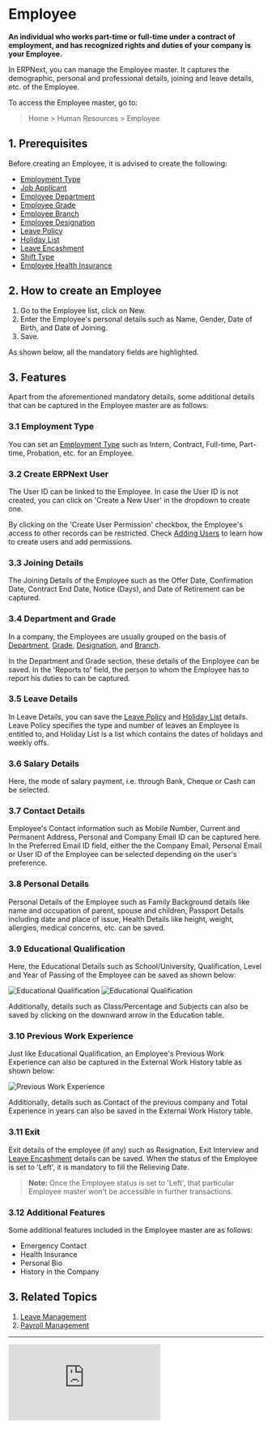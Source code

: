 <!-- add-breadcrumbs -->
# Employee

**An individual who works part-time or full-time under a contract of employment, and has recognized rights and duties of your company is your Employee.**

In ERPNext, you can manage the Employee master. It captures the demographic, personal and professional details, joining and leave details, etc. of the Employee.


To access the Employee master, go to:

> Home > Human Resources > Employee

## 1. Prerequisites

Before creating an Employee, it is advised to create the following:

* [Employment Type](/docs/v13/user/manual/en/human-resources/employment-type)
* [Job Applicant](/docs/v13/user/manual/en/human-resources/job-applicant)
* [Employee Department](/docs/v13/user/manual/en/human-resources/department)
* [Employee Grade](/docs/v13/user/manual/en/human-resources/employee-grade)
* [Employee Branch](/docs/v13/user/manual/en/human-resources/branch)
* [Employee Designation](/docs/v13/user/manual/en/human-resources/designation)
* [Leave Policy](/docs/v13/user/manual/en/human-resources/leave-policy)
* [Holiday List](/docs/v13/user/manual/en/human-resources/holiday-list)
* [Leave Encashment](/docs/v13/user/manual/en/human-resources/leave-encashment)
* [Shift Type](/docs/v13/user/manual/en/human-resources/shift-management)
* [Employee Health Insurance](/docs/v13/user/manual/en/human-resources/health-insurance)

## 2. How to create an Employee

1. Go to the Employee list, click on New.
1. Enter the Employee's personal details such as Name, Gender, Date of Birth, and Date of Joining.
1. Save.

As shown below, all the mandatory fields are highlighted.


## 3. Features

Apart from the aforementioned mandatory details, some additional details that can be captured in the Employee master are as follows:

### 3.1 Employment Type

You can set an [Employment Type](/docs/v13/user/manual/en/human-resources/employment-type) such as Intern, Contract, Full-time, Part-time, Probation, etc. for an Employee.


### 3.2 Create ERPNext User

The User ID can be linked to the Employee. In case the User ID is not created, you can click on 'Create a New User' in the dropdown to create one.

By clicking on the 'Create User Permission' checkbox, the Employee's access to other records can be restricted. Check [Adding Users](/docs/v13/user/manual/en/setting-up/users-and-permissions/adding-users) to learn how to create users and add permissions.


### 3.3 Joining Details

The Joining Details of the Employee such as the Offer Date, Confirmation Date, Contract End Date, Notice (Days), and Date of Retirement can be captured.


### 3.4 Department and Grade

In a company, the Employees are usually grouped on the basis of [Department](/docs/v13/user/manual/en/human-resources/department), [Grade](/docs/v13/user/manual/en/human-resources/employee-grade), [Designation](/docs/v13/user/manual/en/human-resources/designation), and [Branch](/docs/v13/user/manual/en/human-resources/branch).

In the Department and Grade section, these details of the Employee can be saved. In the 'Reports to' field, the person to whom the Employee has to report his duties to can be captured.


### 3.5 Leave Details

In Leave Details, you can save the [Leave Policy](/docs/v13/user/manual/en/human-resources/leave-policy) and [Holiday List](/docs/v13/user/manual/en/human-resources/holiday-list) details. Leave Policy specifies the type and number of leaves an Employee is entitled to, and Holiday List is a list which contains the dates of holidays and weekly offs.


### 3.6 Salary Details

Here, the mode of salary payment, i.e. through Bank, Cheque or Cash can be selected.


### 3.7 Contact Details

Employee's Contact information such as Mobile Number, Current and Permanent Address, Personal and Company Email ID can be captured here. In the Preferred Email ID field, either the the Company Email, Personal Email or User ID of the Employee can be selected depending on the user's preference.


### 3.8 Personal Details

Personal Details of the Employee such as Family Background details like name and occupation of parent, spouse and children, Passport Details including date and place of issue, Health Details like height, weight, allergies, medical concerns, etc. can be saved.

### 3.9 Educational Qualification

Here, the Educational Details such as School/University, Qualification, Level and Year of Passing of the Employee can be saved as shown below:

<img class="screenshot" alt="Educational Qualification" src="{{docs_base_url}}/assets/img/human-resources/educational-qualification.png">
<img class="screenshot" alt="Educational Qualification" src="{{docs_base_url}}/assets/img/human-resources/educational-qualification.png">

Additionally, details such as Class/Percentage and Subjects can also be saved by clicking on the downward arrow in the Education table.

### 3.10 Previous Work Experience

Just like Educational Qualification, an Employee's Previous Work Experience can also be captured in the External Work History table as shown below:

<img class="screenshot" alt="Previous Work Experience" src="{{docs_base_url}}/assets/img/human-resources/previous-work-experience.png">

Additionally, details such as Contact of the previous company and Total Experience in years can also be saved in the External Work History table.

### 3.11 Exit

Exit details of the employee (if any) such as Resignation, Exit Interview and [Leave Encashment](/docs/v13/user/manual/en/human-resources/leave-encashment) details can be saved. When the status of the Employee is set to 'Left', it is mandatory to fill the Relieving Date.

> **Note:** Once the Employee status is set to 'Left', that particular Employee master won't be accessible in further transactions.

### 3.12 Additional Features
Some additional features included in the Employee master are as follows:

* Emergency Contact
* Health Insurance
* Personal Bio
* History in the Company

## 3. Related Topics

1. [Leave Management](/docs/v13/user/manual/en/human-resources/leave-management-intro)
1. [Payroll Management](/docs/v13/user/manual/en/human-resources/payroll-intro)



<hr>

<div class="embed-container">
    <iframe src="https://www.youtube.com/embed/kkwOzeU4wFU?rel=0" frameborder="0" allow="autoplay; encrypted-media" allowfullscreen></iframe>
</div>



